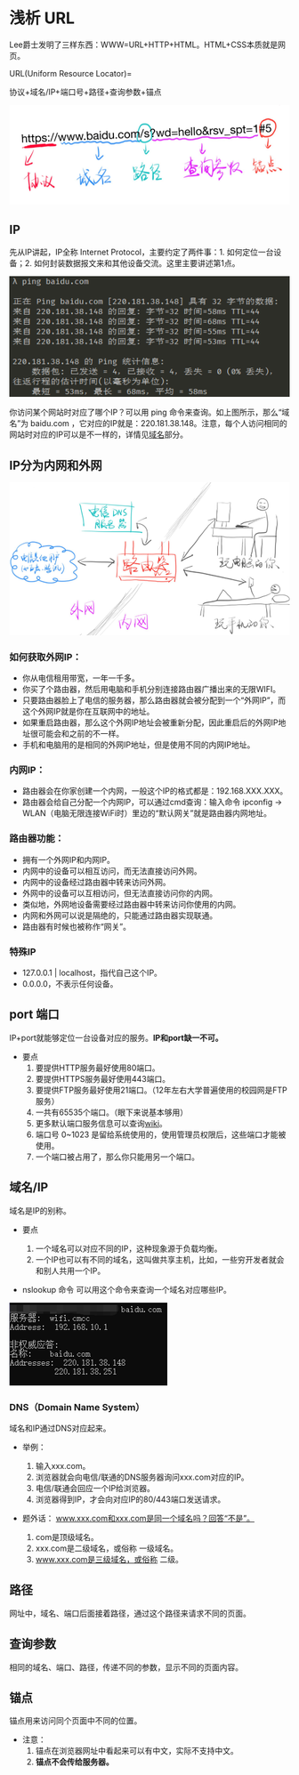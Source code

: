 <!-- 02.26: 0.5h 02.28: 2h -->
# 浅析 URL
Lee爵士发明了三样东西：WWW=URL+HTTP+HTML。HTML+CSS本质就是网页。

URL(Uniform Resource Locator)=

协议+域名/IP+端口号+路径+查询参数+锚点

<img src="images/i2.png" alt="Fig.2">

## IP
先从IP讲起，IP全称 Internet Protocol，主要约定了两件事：1. 如何定位一台设备；2. 如何封装数据报文来和其他设备交流。这里主要讲述第1点。

<img src="images/i4.jpg" alt="Fig.4">

你访问某个网站时对应了哪个IP？可以用 ping 命令来查询。如上图所示，那么“域名”为 baidu.com ，它对应的IP就是：220.181.38.148。注意，每个人访问相同的网站时对应的IP可以是不一样的，详情见<a href="#domainName">域名</a>部分。

## IP分为内网和外网

<img src="images/i1.png" alt="Fig.1">

### 如何获取外网IP：
* 你从电信租用带宽，一年一千多。
* 你买了个路由器，然后用电脑和手机分别连接路由器广播出来的无限WIFI。
* 只要路由器脸上了电信的服务器，那么路由器就会被分配到一个“外网IP”，而这个外网IP就是你在互联网中的地址。
* 如果重启路由器，那么这个外网IP地址会被重新分配，因此重启后的外网IP地址很可能会和之前的不一样。
* 手机和电脑用的是相同的外网IP地址，但是使用不同的内网IP地址。

### 内网IP：
* 路由器会在你家创建一个内网，一般这个IP的格式都是：192.168.XXX.XXX。
* 路由器会给自己分配一个内网IP，可以通过cmd查询：输入命令 ipconfig → WLAN（电脑无限连接WiFi时）里边的“默认网关”就是路由器内网地址。

### 路由器功能：
* 拥有一个外网IP和内网IP。
* 内网中的设备可以相互访问，而无法直接访问外网。
* 内网中的设备经过路由器中转来访问外网。
* 外网中的设备可以互相访问，但无法直接访问你的内网。
* 类似地，外网地设备需要经过路由器中转来访问你使用的内网。
* 内网和外网可以说是隔绝的，只能通过路由器实现联通。
* 路由器有时候也被称作“网关”。

### 特殊IP
* 127.0.0.1 | localhost，指代自己这个IP。
* 0.0.0.0，不表示任何设备。

## port 端口
IP+port就能够定位一台设备对应的服务。<strong>IP和port缺一不可。</strong>
* 要点
  1. 要提供HTTP服务最好使用80端口。
  2. 要提供HTTPS服务最好使用443端口。
  3. 要提供FTP服务最好使用21端口。（12年左右大学普遍使用的校园网是FTP服务）
  4. 一共有65535个端口。（眼下来说基本够用）
  5. 更多默认端口服务信息可以查询<a href="https://zh.wikipedia.org/wiki/TCP/UDP%E7%AB%AF%E5%8F%A3%E5%88%97%E8%A1%A8#0.E5.88.B01023.E5.8F.B7.E7.AB.AF.E5.8F.A3">wiki</a>。
  6. 端口号 0~1023 是留给系统使用的，使用管理员权限后，这些端口才能被使用。
  7. 一个端口被占用了，那么你只能用另一个端口。

## <div id="domainName"></div>域名/IP
域名是IP的别称。
* 要点
  1. 一个域名可以对应不同的IP，这种现象源于负载均衡。
  2. 一个IP也可以有不同的域名，这叫做共享主机，比如，一些穷开发者就会和别人共用一个IP。

* nslookup 命令
可以用这个命令来查询一个域名对应哪些IP。

<img src="images/i5.jpg" alt="Fig.5">

### DNS（Domain Name System）
域名和IP通过DNS对应起来。
* 举例：
  1. 输入xxx.com。
  2. 浏览器就会向电信/联通的DNS服务器询问xxx.com对应的IP。
  3. 电信/联通会回应一个IP给浏览器。
  4. 浏览器得到IP，才会向对应IP的80/443端口发送请求。

* 题外话：
www.xxx.com和xxx.com是同一个域名吗？回答“不是”。
  1. com是顶级域名。
  2. xxx.com是二级域名，或俗称 一级域名。
  3. www.xxx.com是三级域名，或俗称 二级。

## 路径
网址中，域名、端口后面接着路径，通过这个路径来请求不同的页面。

## 查询参数
相同的域名、端口、路径，传递不同的参数，显示不同的页面内容。

## 锚点
锚点用来访问同个页面中不同的位置。
* 注意：
  1. 锚点在浏览器网址中看起来可以有中文，实际不支持中文。
  2. <strong>锚点不会传给服务器。</strong>



